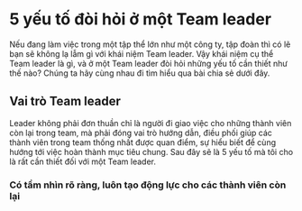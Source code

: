 # 5 yếu tố đòi hỏi ở một Team leader

Nếu đang làm việc trong một tập thể lớn như một công ty, tập đoàn thì có lẽ bạn sẽ không lạ lẫm gì với khái niệm Team leader. Vậy khái niệm cụ thể Team leader là gì, và ở một Team leader đòi hỏi những yếu tố cần thiết như thế nào? Chúng ta hãy cùng nhau đi tìm hiểu qua bài chia sẻ dưới đây.

## Vai trò Team leader
Leader không phải đơn thuần chỉ là người đi giao việc cho những thành viên còn lại trong team, mà phải đóng vai trò hướng dẫn, điều phối giúp các thành viên trong team thống nhất được quan điểm, sự hiểu biết để cùng hướng tới việc hoàn thành mục tiêu chung. Sau đây sẽ là 5 yếu tố mà tôi cho là rất cần thiết đối với một Team leader.

### Có tầm nhìn rõ ràng, luôn tạo động lực cho các thành viên còn lại
